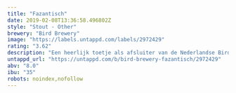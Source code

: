 ```yaml
---
title: "Fazantisch"
date: 2019-02-08T13:36:58.496802Z
style: "Stout - Other"
brewery: "Bird Brewery"
image: "https://labels.untappd.com/labels/2972429"
rating: "3.62"
description: "Een heerlijk toetje als afsluiter van de Nederlandse Bird Collab Tour. De smaak van stoofpeer, vanille, kaneel en chocolademouten maken het tot een ware feestavond. Fazantisch, toch?"
untappd_url: "https://untappd.com/b/bird-brewery-fazantisch/2972429"
abv: "8.0"
ibu: "35"
robots: noindex,nofollow
---
```

